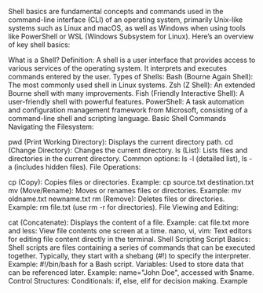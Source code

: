 Shell basics are fundamental concepts and commands used in the command-line interface (CLI) of an operating system, primarily Unix-like systems such as Linux and macOS, as well as Windows when using tools like PowerShell or WSL (Windows Subsystem for Linux). Here’s an overview of key shell basics:

What is a Shell?
Definition: A shell is a user interface that provides access to various services of the operating system. It interprets and executes commands entered by the user.
Types of Shells:
Bash (Bourne Again Shell): The most commonly used shell in Linux systems.
Zsh (Z Shell): An extended Bourne shell with many improvements.
Fish (Friendly Interactive Shell): A user-friendly shell with powerful features.
PowerShell: A task automation and configuration management framework from Microsoft, consisting of a command-line shell and scripting language.
Basic Shell Commands
Navigating the Filesystem:

pwd (Print Working Directory): Displays the current directory path.
cd (Change Directory): Changes the current directory.
ls (List): Lists files and directories in the current directory.
Common options: ls -l (detailed list), ls -a (includes hidden files).
File Operations:

cp (Copy): Copies files or directories.
Example: cp source.txt destination.txt
mv (Move/Rename): Moves or renames files or directories.
Example: mv oldname.txt newname.txt
rm (Remove): Deletes files or directories.
Example: rm file.txt (use rm -r for directories).
File Viewing and Editing:

cat (Concatenate): Displays the content of a file.
Example: cat file.txt
more and less: View file contents one screen at a time.
nano, vi, vim: Text editors for editing file content directly in the terminal.
Shell Scripting
Script Basics: Shell scripts are files containing a series of commands that can be executed together. Typically, they start with a shebang (#!) to specify the interpreter.
Example: #!/bin/bash for a Bash script.
Variables: Used to store data that can be referenced later.
Example: name="John Doe", accessed with $name.
Control Structures:
Conditionals: if, else, elif for decision making.
Example
